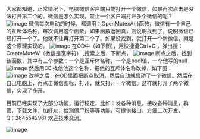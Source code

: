 大家都知道，正常情况下，电脑微信客户端只能打开一个微信，如果再次点击是没法打开第二个的。微信是怎么实现，禁止一个客户端打开多个微信的呢？
![image](https://user-images.githubusercontent.com/96330669/164345943-98a9da62-558a-45a2-bdf4-9af628fd41ae.png)
微信每次启动的时候，都调用：OpenMutexA(	)函数，微信有一个自己的互斥体名称，每次调用这个函数，如果函数返回真，则说明找到了，说明微信已经打开一个了。他就不让再打开第二个了。如果没找到，就打开一个新微信，就是这个原理实现的。
![image](https://user-images.githubusercontent.com/96330669/164345958-b1acd584-9cf9-4f2c-8a7f-4d286ec3e83c.png)
在OD中（如下图），用快捷键Ctrl+G ，弹出搜：CreateMuteW（微信是宽字符） ,搜索之后，下断点，
![image](https://user-images.githubusercontent.com/96330669/164345971-bfbc685e-2d6d-425f-b057-de6beef40d0c.png)
断点之后，找到该函数，其中有三个参数：一个是互斥体名称，一个是bool值，一个他写的null
![image](https://user-images.githubusercontent.com/96330669/164346016-9ef9ae4e-9fbb-43be-ade8-e9308041d23c.png)
然后用CE 找他他这个名称，把他的互斥体名称改掉，如下图：
![image](https://user-images.githubusercontent.com/96330669/164346056-594f7aff-042b-42ec-b69e-b535c232b35e.png)
改掉之后，在OD里面把断点取消，然后自动就启动了一个微信。然后在自己电脑上，再点击微信图标，打开，就又打开一个微信。这样就打开了两个微信，实现了多开。

目前已经实现了大部分功能，运行稳定，比如：发各种消息，接收各种消息，群管，下载文件，加好友，检测僵尸粉等等功能，可提供接口，方便二次开发，
Q：2645542961 欢迎技术交流。

![image](https://user-images.githubusercontent.com/96330669/164346147-9e9e22eb-b6b7-4d33-9e58-4069489a4179.png)
